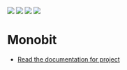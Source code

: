 ![](../../workflows/gds/badge.svg) ![](../../workflows/docs/badge.svg) ![](../../workflows/test/badge.svg) ![](../../workflows/fpga/badge.svg)

# Monobit

- [Read the documentation for project](docs/info.md)
